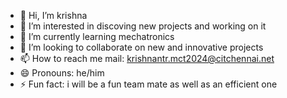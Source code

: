 - 👋 Hi, I’m krishna
- 👀 I’m interested in discoving new projects and working on it
- 🌱 I’m currently learning mechatronics
- 💞️ I’m looking to collaborate on new and innovative projects
- 📫 How to reach me mail: krishnantr.mct2024@citchennai.net
- 😄 Pronouns: he/him
- ⚡ Fun fact: i will be a fun team mate as well as an efficient one

<!---
krishtr06/krishtr06 is a ✨ special ✨ repository because its `README.md` (this file) appears on your GitHub profile.
You can click the Preview link to take a look at your changes.
--->
